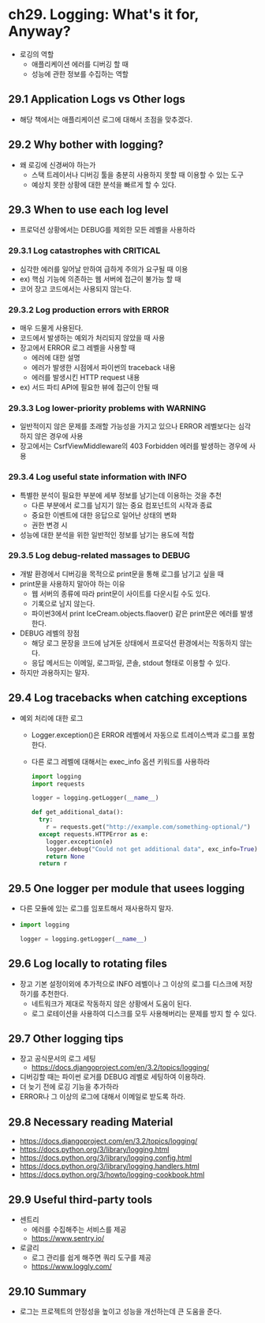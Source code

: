 # ch29. Logging: What's it for, Anyway?

- 로깅의 역할
  - 애플리케이션 에러를 디버깅 할 때
  - 성능에 관한 정보를 수집하는 역할



## 29.1 Application Logs vs Other logs

- 해당 책에서는 애플리케이션 로그에 대해서 초점을 맞추겠다.



## 29.2 Why bother with logging?

- 왜 로깅에 신경써야 하는가
  - 스택 트레이서나 디버깅 툴을 충분히 사용하지 못할 때 이용할 수 있는 도구
  - 예상치 못한 상황에 대한 분석을 빠르게 할 수 있다.

## 29.3 When to use each log level

- 프로덕션 상황에서는 DEBUG를 제외한 모든 레벨을 사용하라



### 29.3.1 Log catastrophes with CRITICAL

- 심각한 에러를 일어날 만하여 급하게 주의가 요구될 때 이용
- ex) 핵심 기능에 의존하는 웹 서버에 접근이 불가능 할 때
- 코어 장고 코드에서는 사용되지 않는다.



### 29.3.2 Log production errors with ERROR

- 매우 드물게 사용된다.
- 코드에서 발생하는 예외가 처리되지 않았을 때 사용
- 장고에서 ERROR 로그 레벨을 사용할 때
  - 에러에 대한 설명
  - 에러가 발생한 시점에서 파이썬의 traceback 내용
  - 에러를 발생시킨 HTTP request 내용
- ex) 서드 파티 API에 필요한 뷰에 접근이 안될 때



### 29.3.3 Log lower-priority problems with WARNING

- 일반적이지 않은 문제를 초래할 가능성을 가지고 있으나 ERROR 레벨보다는 심각하지 않은 경우에 사용
- 장고에서는 CsrfViewMiddleware의 403 Forbidden 에러를 발생하는 경우에 사용



### 29.3.4 Log useful state information with INFO

- 특별한 분석이 필요한 부분에 세부 정보를 남기는데 이용하는 것을 추천
  - 다른 부분에서 로그를 남지기 않는 중요 컴포넌트의 시작과 종료
  - 중요한 이벤트에 대한 응답으로 일어난 상태의 변화
  - 권한 변경 시
- 성능에 대한 분석을 위한 일반적인 정보를 남기는 용도에 적합



### 29.3.5 Log debug-related massages to DEBUG

- 개발 환경에서 디버깅을 목적으로 print문을 통해 로그를 남기고 싶을 때
- print문을 사용하지 말아야 하는 이유
  - 웹 서버의 종류에 따라 print문이 사이트를 다운시킬 수도 있다.
  - 기록으로 남지 않는다. 
  - 파이썬3에서 print IceCream.objects.flaover() 같은 print문은 에러를 발생한다.
- DEBUG 레벨의 장점
  - 해당 로그 문장을 코드에 남겨둔 상태에서 프로덕션 환경에서는 작동하지 않는다.
  - 응답 메서드는 이메일, 로그파일, 콘솔, stdout 형태로 이용할 수 있다.
- 하지만 과용하지는 말자.



## 29.4 Log tracebacks when catching exceptions

- 예외 처리에 대한 로그

  - Logger.exception()은 ERROR 레벨에서 자동으로 트레이스백과 로그를 포함한다.

  - 다른 로그 레벨에 대해서는 exec_info 옵션 키워드를 사용하라

    ```python
    import logging
    import requests
    
    logger = logging.getLogger(__name__)
    
    def get_additional_data():
      try:
        r = requests.get("http://example.com/something-optional/")
      except requests.HTTPError as e:
        logger.exception(e)
        logger.debug("Could not get additional data", exc_info=True)
        return None
      return r
    ```

  

## 29.5 One logger per module that usees logging

- 다른 모듈에 있는 로그를 임포트해서 재사용하지 말자.

- ```python
  import logging
  
  logger = logging.getLogger(__name__)
  ```



## 29.6 Log locally to rotating files

- 장고 기본 설정이외에 추가적으로 INFO 레벨이나 그 이상의 로그를 디스크에 저장하기를 추천한다.
  - 네트워크가 제대로 작동하지 않은 상황에서 도움이 된다.
  - 로그 로테이션을 사용하여 디스크를 모두 사용해버리는 문제를 방지 할 수 있다.



## 29.7 Other logging tips

- 장고 공식문서의 로그 세팅
  - https://docs.djangoproject.com/en/3.2/topics/logging/
- 디버깅할 때는 파이썬 로거를 DEBUG 레벨로 세팅하여 이용하라.
- 더 늦기 전에 로깅 기능을 추가하라
- ERROR나 그 이상의 로그에 대해서 이메일로 받도록 하라.

## 29.8 Necessary reading Material

- https://docs.djangoproject.com/en/3.2/topics/logging/
- https://docs.python.org/3/library/logging.html
- https://docs.python.org/3/library/logging.config.html
- https://docs.python.org/3/library/logging.handlers.html
- https://docs.python.org/3/howto/logging-cookbook.html



## 29.9 Useful third-party tools

- 센트리
  - 에러를 수집해주는 서비스를 제공
  - https://www.sentry.io/
- 로글리
  - 로그 관리를 쉽게 해주면 쿼리 도구를 제공
  - https://www.loggly.com/

## 29.10 Summary

- 로그는 프로젝트의 안정성을 높이고 성능을 개선하는데 큰 도움을 준다.

